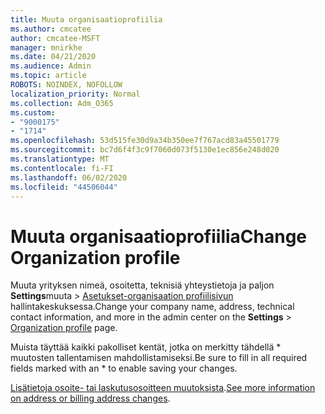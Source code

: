 ```yaml
---
title: Muuta organisaatioprofiilia
ms.author: cmcatee
author: cmcatee-MSFT
manager: mnirkhe
ms.date: 04/21/2020
ms.audience: Admin
ms.topic: article
ROBOTS: NOINDEX, NOFOLLOW
localization_priority: Normal
ms.collection: Adm_O365
ms.custom:
- "9000175"
- "1714"
ms.openlocfilehash: 53d515fe30d9a34b350ee7f767acd83a45501779
ms.sourcegitcommit: bc7d6f4f3c9f7060d073f5130e1ec856e248d020
ms.translationtype: MT
ms.contentlocale: fi-FI
ms.lasthandoff: 06/02/2020
ms.locfileid: "44506044"
---
```

# <a name="change-organization-profile"></a><span data-ttu-id="1e904-102">Muuta organisaatioprofiilia</span><span class="sxs-lookup"><span data-stu-id="1e904-102">Change Organization profile</span></span>

<span data-ttu-id="1e904-103">Muuta yrityksen nimeä, osoitetta, teknisiä yhteystietoja ja paljon **Settings**muuta  >  [Asetukset-organisaation profiilisivun](https://go.microsoft.com/fwlink/p/?linkid=2067339) hallintakeskuksessa.</span><span class="sxs-lookup"><span data-stu-id="1e904-103">Change your company name, address, technical contact information, and more in the admin center on the **Settings** > [Organization profile](https://go.microsoft.com/fwlink/p/?linkid=2067339) page.</span></span>

<span data-ttu-id="1e904-104">Muista täyttää kaikki pakolliset kentät, jotka on merkitty tähdellä \* muutosten tallentamisen mahdollistamiseksi.</span><span class="sxs-lookup"><span data-stu-id="1e904-104">Be sure to fill in all required fields marked with an \* to enable saving your changes.</span></span>

<span data-ttu-id="1e904-105">[Lisätietoja osoite- tai laskutusosoitteen muutoksista](https://docs.microsoft.com/microsoft-365/admin/manage/change-address-contact-and-more).</span><span class="sxs-lookup"><span data-stu-id="1e904-105">[See more information on address or billing address changes](https://docs.microsoft.com/microsoft-365/admin/manage/change-address-contact-and-more).</span></span>